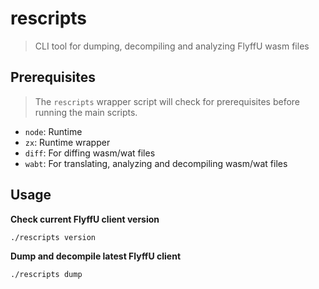 # rescripts
> CLI tool for dumping, decompiling and analyzing FlyffU wasm files

## Prerequisites
> The `rescripts` wrapper script will check for prerequisites before running the main scripts.

- `node`: Runtime
- `zx`: Runtime wrapper
- `diff`: For diffing wasm/wat files
- `wabt`: For translating, analyzing and decompiling wasm/wat files

## Usage

**Check current FlyffU client version**

```sh
./rescripts version
```

**Dump and decompile latest FlyffU client**

```sh
./rescripts dump
```